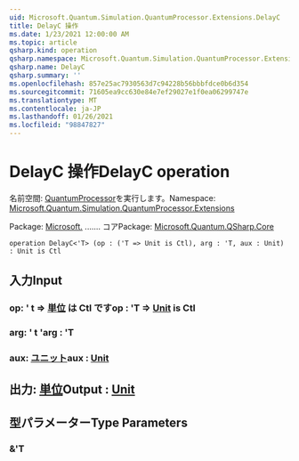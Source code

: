 ```yaml
---
uid: Microsoft.Quantum.Simulation.QuantumProcessor.Extensions.DelayC
title: DelayC 操作
ms.date: 1/23/2021 12:00:00 AM
ms.topic: article
qsharp.kind: operation
qsharp.namespace: Microsoft.Quantum.Simulation.QuantumProcessor.Extensions
qsharp.name: DelayC
qsharp.summary: ''
ms.openlocfilehash: 857e25ac7930563d7c94228b56bbbfdce0b6d354
ms.sourcegitcommit: 71605ea9cc630e84e7ef29027e1f0ea06299747e
ms.translationtype: MT
ms.contentlocale: ja-JP
ms.lasthandoff: 01/26/2021
ms.locfileid: "98847827"
---
```

# <a name="delayc-operation"></a><span data-ttu-id="238f7-102">DelayC 操作</span><span class="sxs-lookup"><span data-stu-id="238f7-102">DelayC operation</span></span>

<span data-ttu-id="238f7-103">名前空間: [QuantumProcessor](xref:Microsoft.Quantum.Simulation.QuantumProcessor.Extensions)を実行します。</span><span class="sxs-lookup"><span data-stu-id="238f7-103">Namespace: [Microsoft.Quantum.Simulation.QuantumProcessor.Extensions](xref:Microsoft.Quantum.Simulation.QuantumProcessor.Extensions)</span></span>

<span data-ttu-id="238f7-104">Package: [Microsoft.](https://nuget.org/packages/Microsoft.Quantum.QSharp.Core) ....... コア</span><span class="sxs-lookup"><span data-stu-id="238f7-104">Package: [Microsoft.Quantum.QSharp.Core](https://nuget.org/packages/Microsoft.Quantum.QSharp.Core)</span></span>




```qsharp
operation DelayC<'T> (op : ('T => Unit is Ctl), arg : 'T, aux : Unit) : Unit is Ctl
```


## <a name="input"></a><span data-ttu-id="238f7-105">入力</span><span class="sxs-lookup"><span data-stu-id="238f7-105">Input</span></span>

### <a name="op--t--unit--is-ctl"></a><span data-ttu-id="238f7-106">op: ' t => [単位](xref:microsoft.quantum.lang-ref.unit)  は Ctl です</span><span class="sxs-lookup"><span data-stu-id="238f7-106">op : 'T => [Unit](xref:microsoft.quantum.lang-ref.unit)  is Ctl</span></span>




### <a name="arg--t"></a><span data-ttu-id="238f7-107">arg: ' t '</span><span class="sxs-lookup"><span data-stu-id="238f7-107">arg : 'T</span></span>




### <a name="aux--unit"></a><span data-ttu-id="238f7-108">aux: [ユニット](xref:microsoft.quantum.lang-ref.unit)</span><span class="sxs-lookup"><span data-stu-id="238f7-108">aux : [Unit](xref:microsoft.quantum.lang-ref.unit)</span></span>





## <a name="output--unit"></a><span data-ttu-id="238f7-109">出力: [単位](xref:microsoft.quantum.lang-ref.unit)</span><span class="sxs-lookup"><span data-stu-id="238f7-109">Output : [Unit](xref:microsoft.quantum.lang-ref.unit)</span></span>



## <a name="type-parameters"></a><span data-ttu-id="238f7-110">型パラメーター</span><span class="sxs-lookup"><span data-stu-id="238f7-110">Type Parameters</span></span>

### <a name="t"></a><span data-ttu-id="238f7-111">&</span><span class="sxs-lookup"><span data-stu-id="238f7-111">'T</span></span>

